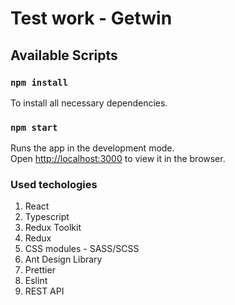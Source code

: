 # Test work - Getwin

## Available Scripts

### `npm install`

To install all necessary dependencies.

### `npm start`

Runs the app in the development mode.\
Open [http://localhost:3000](http://localhost:3000) to view it in the browser.

### Used techologies

1. React
2. Typescript
3. Redux Toolkit
4. Redux
5. CSS modules - SASS/SCSS
6. Ant Design Library
7. Prettier
8. Eslint
9. REST API
